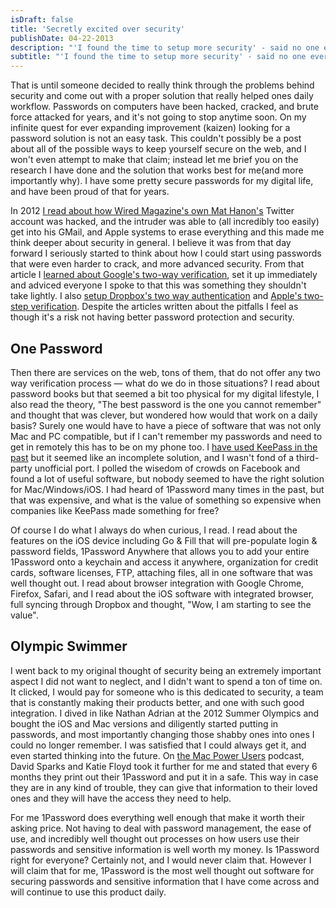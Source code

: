 ```yaml
---
isDraft: false
title: 'Secretly excited over security'
publishDate: 04-22-2013
description: "'I found the time to setup more security' - said no one ever."
subtitle: "'I found the time to setup more security' - said no one ever."
---
```


<p>That is until someone decided to really think through the problems behind security and come out with a proper solution that really helped ones daily workflow. Passwords on computers have been hacked, cracked, and brute force attacked for years, and it's not going to stop anytime soon. On my infinite quest for ever expanding improvement (kaizen) looking for a password solution is not an easy task. This couldn't possibly be a post about all of the possible ways to keep yourself secure on the web, and I won't even attempt to make that claim; instead let me brief you on the research I have done and the solution that works best for me(and more importantly why). I have some pretty secure passwords for my digital life, and have been proud of that for years.</p>
<p>In 2012 <a href="https://www.wired.com/gadgetlab/2012/08/apple-amazon-mat-honan-hacking/" target="_blank" aria-label="Opens in a new tab">I read about how Wired Magazine's own Mat Hanon's</a> Twitter account was hacked, and the intruder was able to (all incredibly too easily) get into his GMail, and Apple systems to erase everything and this made me think deeper about security in general. I believe it was from that day forward I seriously started to think about how I could start using passwords that were even harder to crack, and more advanced security. From that article I <a href="https://support.google.com/accounts/bin/answer.py?hl=en&amp;answer=180744" target="_blank" aria-label="Opens in a new tab">learned about Google's two-way verification</a>, set it up immediately and adviced everyone I spoke to that this was something they shouldn't take lightly. I also <a href="https://www.dropbox.com/help/363/en" target="_blank" aria-label="Opens in a new tab">setup Dropbox's two way authentication</a> and <a href="https://support.apple.com/kb/HT5570" target="_blank" aria-label="Opens in a new tab">Apple's two-step verification</a>. Despite the articles written about the pitfalls I feel as though it's a risk not having better password protection and security.</p>
<h2>One Password</h2>
<p>Then there are services on the web, tons of them, that do not offer any two way verification process — what do we do in those situations? I read about password books but that seemed a bit too physical for my digital lifestyle, I also read the theory, "The best password is the one you cannot remember" and thought that was clever, but wondered how would that work on a daily basis? Surely one would have to have a piece of software that was not only Mac and PC compatible, but if I can't remember my passwords and need to get in remotely this has to be on my phone too. I <a href="https://keepass.info/" target="_blank" aria-label="Opens in a new tab">have used KeePass in the past</a> but it seemed like an incomplete solution, and I wasn't fond of a third-party unofficial port. I polled the wisedom of crowds on Facebook and found a lot of useful software, but nobody seemed to have the right solution for Mac/Windows/iOS. I had heard of 1Password many times in the past, but that was expensive, and what is the value of something so expensive when companies like KeePass made something for free?</p>
<p>Of course I do what I always do when curious, I read. I read about the features on the iOS device including Go &amp; Fill that will pre-populate login &amp; password fields, 1Password Anywhere that allows you to add your entire 1Password onto a keychain and access it anywhere, organization for credit cards, software licenses, FTP, attaching files, all in one software that was well thought out. I read about browser integration with Google Chrome, Firefox, Safari, and I read about the iOS software with integrated browser, full syncing through Dropbox and thought, "Wow, I am starting to see the value".</p>
<h2>Olympic Swimmer</h2>
<p>I went back to my original thought of security being an extremely important aspect I did not want to neglect, and I didn't want to spend a ton of time on. It clicked, I would pay for someone who is this dedicated to security, a team that is constantly making their products better, and one with such good integration. I dived in like Nathan Adrian at the 2012 Summer Olympics and bought the iOS and Mac versions and diligently started putting in passwords, and most importantly changing those shabby ones into ones I could no longer remember. I was satisfied that I could always get it, and even started thinking into the future. On <a href="https://5by5.tv/mpu" target="_blank" aria-label="Opens in a new tab">the Mac Power Users</a> podcast, David Sparks and Katie Floyd took it further for me and stated that every 6 months they print out their 1Password and put it in a safe. This way in case they are in any kind of trouble, they can give that information to their loved ones and they will have the access they need to help.</p>
<p>For me 1Password does everything well enough that make it worth their asking price. Not having to deal with password management, the ease of use, and incredibly well thought out processes on how users use their passwords and sensitive information is well worth my money. Is 1Password right for everyone? Certainly not, and I would never claim that. However I will claim that for me, 1Password is the most well thought out software for securing passwords and sensitive information that I have come across and will continue to use this product daily.</p>
